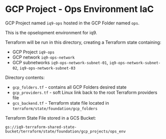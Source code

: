# GCP Project - Ops Environment IaC

GCP Project named `iq9-ops` hosted in the GCP Folder named `ops`.

This is the opselopment environment for iq9.

Terraform will be run in this directory, creating a Terraform state containing:

* GCP Project `iq9-ops`
* GCP network `iq9-ops-network`
* GCP subnetworks `iq9-ops-network-subnet-01`, `iq9-ops-network-subnet-02`, `iq9-ops-network-subnet-03`

Directory contents:

* `gcp_folders.tf` - contains all GCP Folders desired state
* `gcp_providers.tf` - soft Linux link back to the root Terraform providers file
* `gcs_backend.tf` - Terraform state file located in `terraform/state/foundation/gcp_folders`

Terraform State File stored in a GCS Bucket:

`gs://iq9-terraform-shared-state-bucket/terraform/state/foundation/gcp_projects/ops_env`